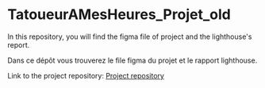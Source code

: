 # TatoueurAMesHeures_Projet_old

In this repository, you will find the figma file of project and the lighthouse's report.

Dans ce dépôt vous trouverez le file figma du projet et le rapport lighthouse.

Link to the project repository:
<a href="https://github.com/JoeWebDev70/TatoueurAMesHeures_old" target="_blank">Project repository</a>
